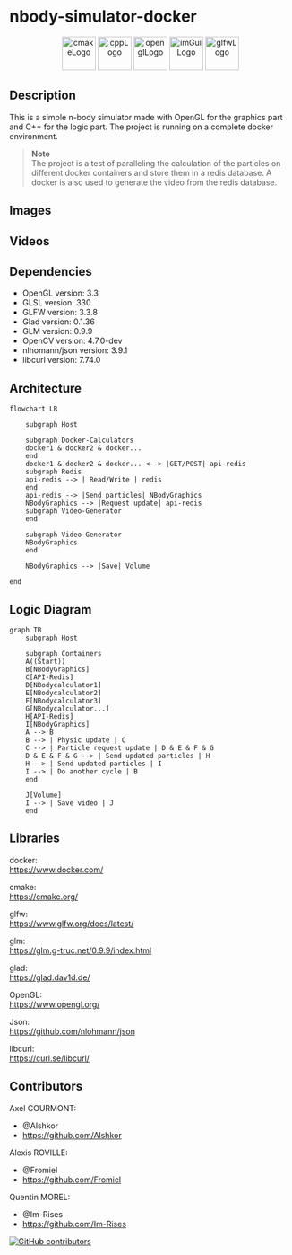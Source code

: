 # nbody-simulator-docker

<p align="center">
        <img src="https://user-images.githubusercontent.com/59691442/183268126-b3d19e66-8f2d-463a-805e-ae6ef7cc6c01.png" alt="cmakeLogo" style="height:60px;"/>
        <img src="https://img.shields.io/badge/C%2B%2B-00599C?style=for-the-badge&logo=c%2B%2B&logoColor=white" alt="cppLogo" style="height:60px;"/>
        <img src="https://img.shields.io/badge/OpenGL-FFFFFF?style=for-the-badge&logo=opengl" alt="openglLogo" style="height:60px;"/>
        <img src="https://github.com/Im-Rises/nbody-simulator-docker/assets/59691442/b527fd70-f38f-4384-878d-3de6929e1e30" alt="imGuiLogo" style="height:60px;"/>
        <img src="https://user-images.githubusercontent.com/59691442/190315147-ec9dc33f-0090-4f0d-98ab-514eb1463e01.png" alt="glfwLogo" style="height:60px;"/>
</p>

[//]: # (         <img src="https://img.shields.io/badge/ImGui-FFFFFF?style=for-the-badge&logo=imGui" alt="imGuiLogo" style="height:60px;"/>)

## Description

This is a simple n-body simulator made with OpenGL for the graphics part and C++ for the logic part.
The project is running on a complete docker environment.

> **Note**  
> The project is a test of paralleling the calculation of the particles on different docker containers and store them in
> a redis database.
> A docker is also used to generate the video from the redis database.

## Images

## Videos

## Dependencies

- OpenGL version: 3.3
- GLSL version: 330
- GLFW version: 3.3.8
- Glad version: 0.1.36
- GLM version: 0.9.9
- OpenCV version: 4.7.0-dev
- nlhomann/json version: 3.9.1
- libcurl version: 7.74.0

## Architecture

```mermaid
flowchart LR
    
    subgraph Host
    
    subgraph Docker-Calculators
    docker1 & docker2 & docker...
    end
    docker1 & docker2 & docker... <--> |GET/POST| api-redis
    subgraph Redis
    api-redis --> | Read/Write | redis
    end
    api-redis --> |Send particles| NBodyGraphics
    NBodyGraphics --> |Request update| api-redis
    subgraph Video-Generator
    end
    
    subgraph Video-Generator
    NBodyGraphics
    end
    
    NBodyGraphics --> |Save| Volume
   
end
```

## Logic Diagram

```mermaid
graph TB
    subgraph Host
    
    subgraph Containers
    A((Start))
    B[NBodyGraphics]
    C[API-Redis]
    D[NBodycalculator1]
    E[NBodycalculator2]
    F[NBodycalculator3]
    G[NBodycalculator...]
    H[API-Redis]
    I[NBodyGraphics]
    A --> B
    B --> | Physic update | C
    C --> | Particle request update | D & E & F & G
    D & E & F & G --> | Send updated particles | H
    H --> | Send updated particles | I
    I --> | Do another cycle | B
    end
    
    J[Volume]
    I --> | Save video | J
    end
```

## Libraries

docker:  
<https://www.docker.com/>

cmake:  
<https://cmake.org/>

glfw:  
<https://www.glfw.org/docs/latest/>

glm:  
<https://glm.g-truc.net/0.9.9/index.html>

glad:  
<https://glad.dav1d.de/>

OpenGL:  
<https://www.opengl.org/>

Json:  
<https://github.com/nlohmann/json>

libcurl:  
<https://curl.se/libcurl/>

## Contributors

Axel COURMONT:

- @Alshkor
- <https://github.com/Alshkor>

Alexis ROVILLE:

- @Fromiel
- <https://github.com/Fromiel>

Quentin MOREL:

- @Im-Rises
- <https://github.com/Im-Rises>

[![GitHub contributors](https://contrib.rocks/image?repo=Im-Rises/nbody-simulator-docker)](https://github.com/Im-Rises/nbody-simulator-docker/graphs/contributors)
